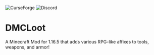 ![CurseForge](https://img.shields.io/badge/CurseForge-DMCLoot-orange?link=https://www.curseforge.com/minecraft/mc-mods/dmcloot)
![Discord](https://img.shields.io/discord/866808032699744306?color=5865F2&label=Discord)
# DMCLoot
A Minecraft Mod for 1.16.5 that adds various RPG-like affixes to tools, weapons, and armor!
